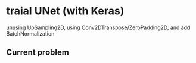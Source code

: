 # traial UNet (with Keras)

unusing UpSampling2D, using Conv2DTranspose/ZeroPadding2D, and add BatchNormalization

## Current problem
```
```
